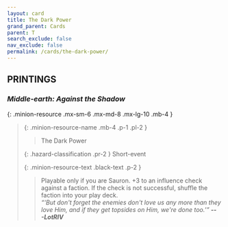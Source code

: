 ```yaml
---
layout: card
title: The Dark Power
grand_parent: Cards
parent: T
search_exclude: false
nav_exclude: false
permalink: /cards/the-dark-power/
---
```


## PRINTINGS


### _Middle-earth: Against the Shadow_

{: .minion-resource .mx-sm-6 .mx-md-8 .mx-lg-10 .mb-4 }
> {: .minion-resource-name .mb-4 .p-1 .pl-2 }
> > <div class="hazard-mp"></div>
> > <div class="card-name">The Dark Power</div>
>
> {: .hazard-classification .pr-2 }
> Short-event
>
> {: .minion-resource-text .black-text .p-2 }
> > Playable only if you are Sauron. +3 to an influence check against a faction. If the check is not successful, shuffle the faction into your play deck. <br>_“‘But don't forget the enemies don't love us any more than they love Him, and if they get topsides on Him, we're done too.’”_ ***---&#65279;LotRIV*** 
> 
